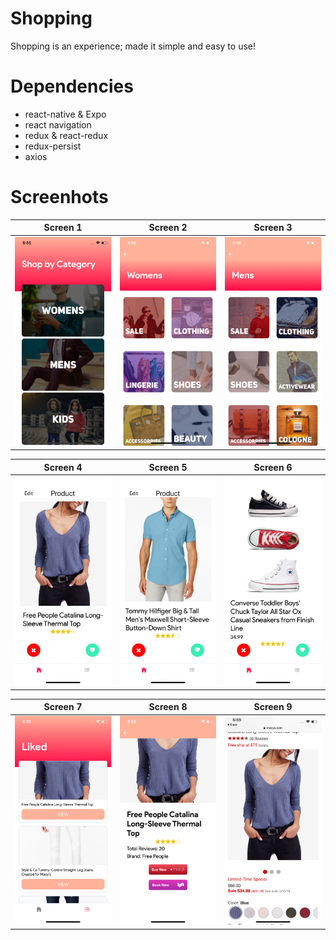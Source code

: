 # Shopping
   Shopping is an experience; made it simple and easy to use!

# Dependencies
- react-native & Expo
- react navigation
- redux & react-redux
- redux-persist
- axios
# Screenhots
Screen 1               |  Screen 2                       | Screen 3                
:-------------------------:|:-------------------------:|:-------------------------:
![](Screenshots/1.png)|![](Screenshots/2.png)|![](Screenshots/3.png)|

Screen 4               |  Screen 5                       | Screen 6                
:-------------------------:|:-------------------------:|:-------------------------:
![](Screenshots/4.png)|![](Screenshots/5.png)|![](Screenshots/6.png)|

Screen 7               |  Screen 8                       | Screen 9              
:-------------------------:|:-------------------------:|:-------------------------:
![](Screenshots/7.png)|![](Screenshots/8.png)|![](Screenshots/9.png)
